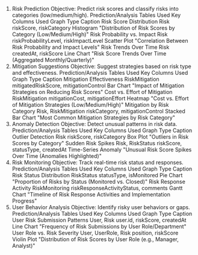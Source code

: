 1. Risk Prediction
Objective: Predict risk scores and classify risks into categories (low/medium/high).
Prediction/Analysis	Tables Used	Key Columns Used	Graph Type	Caption
Risk Score Distribution	Risk	riskScore, riskCategory	Histogram	"Distribution of Risk Scores by Category (Low/Medium/High)"
Risk Probability vs. Impact	Risk	riskProbabilityLevel, riskImpactLevel	Scatter Plot	"Correlation Between Risk Probability and Impact Levels"
Risk Trends Over Time	Risk	createdAt, riskScore	Line Chart	"Risk Score Trends Over Time (Aggregated Monthly/Quarterly)"
2. Mitigation Suggestions
Objective: Suggest strategies based on risk type and effectiveness.
Prediction/Analysis	Tables Used	Key Columns Used	Graph Type	Caption
Mitigation Effectiveness	RiskMitigation	mitigatedRiskScore, mitigationControl	Bar Chart	"Impact of Mitigation Strategies on Reducing Risk Scores"
Cost vs. Effort of Mitigation	RiskMitigation	mitigationCost, mitigationEffort	Heatmap	"Cost vs. Effort of Mitigation Strategies (Low/Medium/High)"
Mitigation by Risk Category	Risk, RiskMitigation	riskCategory, mitigationControl	Stacked Bar Chart	"Most Common Mitigation Strategies by Risk Category"
3. Anomaly Detection
Objective: Detect unusual patterns in risk data.
Prediction/Analysis	Tables Used	Key Columns Used	Graph Type	Caption
Outlier Detection	Risk	riskScore, riskCategory	Box Plot	"Outliers in Risk Scores by Category"
Sudden Risk Spikes	Risk, RiskStatus	riskScore, statusType, createdAt	Time-Series Anomaly	"Unusual Risk Score Spikes Over Time (Anomalies Highlighted)"
4. Risk Monitoring
Objective: Track real-time risk status and responses.
Prediction/Analysis	Tables Used	Key Columns Used	Graph Type	Caption
Risk Status Distribution	RiskStatus	statusType, isMonitored	Pie Chart	"Proportion of Risks by Status (Monitored vs. Closed)"
Risk Response Activity	RiskMonitoring	riskResponseActivityStatus, comments	Gantt Chart	"Timeline of Risk Response Activities and Implementation Progress"
5. User Behavior Analysis
Objective: Identify risky user behaviors or gaps.
Prediction/Analysis	Tables Used	Key Columns Used	Graph Type	Caption
User Risk Submission Patterns	User, Risk	user.id, riskScore, createdAt	Line Chart	"Frequency of Risk Submissions by User Role/Department"
User Role vs. Risk Severity	User, UserRole, Risk	position, riskScore	Violin Plot	"Distribution of Risk Scores by User Role (e.g., Manager, Analyst)"
